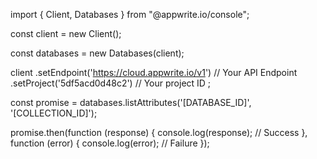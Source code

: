 import { Client,  Databases } from "@appwrite.io/console";

const client = new Client();

const databases = new Databases(client);

client
    .setEndpoint('https://cloud.appwrite.io/v1') // Your API Endpoint
    .setProject('5df5acd0d48c2') // Your project ID
;

const promise = databases.listAttributes('[DATABASE_ID]', '[COLLECTION_ID]');

promise.then(function (response) {
    console.log(response); // Success
}, function (error) {
    console.log(error); // Failure
});